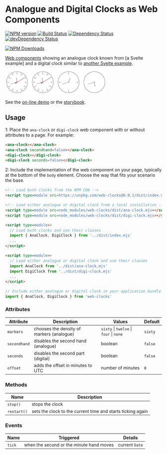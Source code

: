# Analogue and Digital Clocks as Web Components

[![NPM version](https://badge.fury.io/js/web-clocks.png)](http://badge.fury.io/js/web-clocks)
[![Build Status](https://github.com/prantlf/web-clocks/workflows/Test/badge.svg)](https://github.com/prantlf/web-clocks/actions)
[![Dependency Status](https://david-dm.org/prantlf/web-clocks.svg)](https://david-dm.org/prantlf/web-clocks)
[![devDependency Status](https://david-dm.org/prantlf/web-clocks/dev-status.svg)](https://david-dm.org/prantlf/web-clocks#info=devDependencies)

[![NPM Downloads](https://nodei.co/npm/web-clocks.png?downloads=true&stars=true)](https://www.npmjs.com/package/web-clocks)

[Web components] showing an analogue clock known from [a Svelte example] and a digital clock similar to [another Svelte example].

![Example](./example.png)

See the [on-line demo] or the [storybook].

## Usage

1: Place the `ana-clock` or `digi-clock` web component with or without attributes to a page. For example:

```html
<ana-clock></ana-clock>
<ana-clock secondhand=false></ana-clock>
<digi-clock></digi-clock>
<digi-clock seconds=false></digi-clock>
```

2: Include the implementation of the web component on your page, typically at the bottom of the `body` element. Choose the way that fits your scenario the base.

```html
<!-- Load both clocks from the NPM CDN -->
<script type=module src=https://unpkg.com/web-clocks@0.0.1/dist/index.mjs></script>
```

```html
<!-- Load either analogue or digital clock from a local installation -->
<script type=module src=node_modules/web-clocks/dist/ana-clock.mjs></script>
<script type=module src=node_modules/web-clocks/dist/digi-clock.mjs></script>
```

```html
<script type=module>>
  // Load both clocks and use their classes
  import { AnaClock, DigiClock } from '../dist/index.mjs'
  ...
</script>
```

```html
<script type=module>>
  // Load either analogue or digital clock and use their classes
  import AnaClock from '../dist/ana-clock.mjs'
  import DigiClock from '../dist/digi-clock.mjs'
  ...
</script>
```

```js
// Include either analogue or digital clock in your application bundle
import { AnaClock, DigiClock } from 'web-clocks'
```

### Attributes

| Attribute    | Description                               | Values                                  | Default |
|--------------|-------------------------------------------|-----------------------------------------|---------|
| `markers`    | chooses the density of markers (analogue) | `sixty` \| `twelve` \| `four` \| `none` | `sixty` |
| `secondhand` | disables the second hand (analogue)       | boolean                                 | `false` |
| `seconds`    | disables the second part (digital)        | boolean                                 | `false` |
| `offset`     | adds the offset in minutes to UTC         | number of minutes                       | `0`     |

### Methods

| Name        | Description                                                 |
|-------------|-------------------------------------------------------------|
| `stop()`    | stops the clock                                             |
| `restart()` | sets the clock to the current time and starts ticking again |

### Events

| Name   | Triggered                                | Details         |
|--------|------------------------------------------|-----------------|
| `tick` | when the second or the minute hand moves | current `Date`  |

[Svelte example]: https://svelte.dev/repl/clock?version=3.30.1
[another Svelte example]: https://svelte.dev/repl/a15e5bf484bf4eddafe68996d4235187?version=3.18.2
[Web components]: https://developer.mozilla.org/en-US/docs/Web/Web_Components
[on-line demo]: https://prantlf.github.io/web-clocks/
[storybook]: https://prantlf.github.io/web-clocks/storybook/
